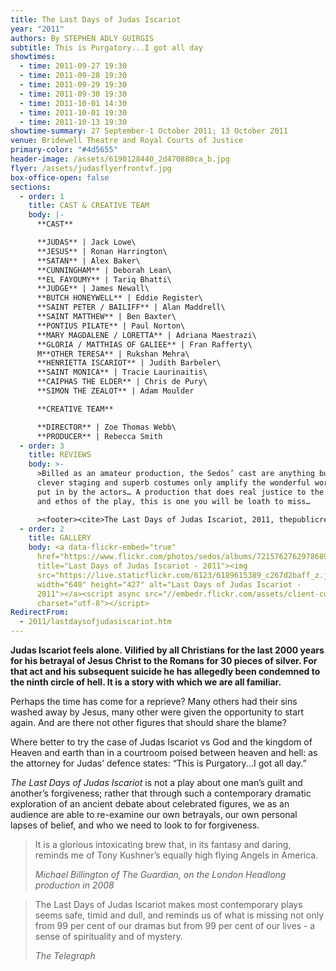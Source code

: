 ```yaml
---
title: The Last Days of Judas Iscariot
year: "2011"
authors: By STEPHEN ADLY GUIRGIS
subtitle: This is Purgatory...I got all day
showtimes:
  - time: 2011-09-27 19:30
  - time: 2011-09-28 19:30
  - time: 2011-09-29 19:30
  - time: 2011-09-30 19:30
  - time: 2011-10-01 14:30
  - time: 2011-10-01 19:30
  - time: 2011-10-13 19:30
showtime-summary: 27 September-1 October 2011; 13 October 2011
venue: Bridewell Theatre and Royal Courts of Justice
primary-color: "#4d5655"
header-image: /assets/6190128440_2d470880ca_b.jpg
flyer: /assets/judasflyerfrontvf.jpg
box-office-open: false
sections:
  - order: 1
    title: CAST & CREATIVE TEAM
    body: |-
      **CAST**

      **JUDAS** | Jack Lowe\
      **JESUS** | Ronan Harrington\
      **SATAN** | Alex Baker\
      **CUNNINGHAM** | Deborah Lean\
      **EL FAYOUMY** | Tariq Bhatti\
      **JUDGE** | James Newall\
      **BUTCH HONEYWELL** | Eddie Register\
      **SAINT PETER / BAILIFF** | Alan Maddrell\
      **SAINT MATTHEW** | Ben Baxter\
      **PONTIUS PILATE** | Paul Norton\
      **MARY MAGDALENE / LORETTA** | Adriana Maestrazi\
      **GLORIA / MATTHIAS OF GALIEE** | Fran Rafferty\
      M**OTHER TERESA** | Rukshan Mehra\
      **HENRIETTA ISCARIOT** | Judith Barbeler\
      **SAINT MONICA** | Tracie Laurinaitis\
      **CAIPHAS THE ELDER** | Chris de Pury\
      **SIMON THE ZEALOT** | Adam Moulder

      **CREATIVE TEAM**

      **DIRECTOR** | Zoe Thomas Webb\
      **PRODUCER** | Rebecca Smith
  - order: 3
    title: REVIEWS
    body: >-
      >Billed as an amateur production, the Sedos’ cast are anything but. The
      clever staging and superb costumes only amplify the wonderful work being
      put in by the actors… A production that does real justice to the writing
      and ethos of the play, this is one you will be loath to miss…

      ><footer><cite>The Last Days of Judas Iscariot, 2011, thepublicreviews.com</cite></footer>
  - order: 2
    title: GALLERY
    body: <a data-flickr-embed="true"
      href="https://www.flickr.com/photos/sedos/albums/72157627629786890"
      title="Last Days of Judas Iscariot - 2011"><img
      src="https://live.staticflickr.com/6123/6189615389_c267d2baff_z.jpg"
      width="640" height="427" alt="Last Days of Judas Iscariot -
      2011"></a><script async src="//embedr.flickr.com/assets/client-code.js"
      charset="utf-8"></script>
RedirectFrom:
  - 2011/lastdaysofjudasiscariot.htm
---
```

**Judas Iscariot feels alone. Vilified by all Christians for the last 2000 years for his betrayal of Jesus Christ to the Romans for 30 pieces of silver. For that act and his subsequent suicide he has allegedly been condemned to the ninth circle of hell. It is a story with which we are all familiar.** 

Perhaps the time has come for a reprieve? Many others had their sins washed away by Jesus, many other were given the opportunity to start again. And are there not other figures that should share the blame? 

Where better to try the case of Judas Iscariot vs God and the kingdom of Heaven and earth than in a courtroom poised between heaven and hell: as the attorney for Judas’ defence states: “This is Purgatory...I got all day.”

*The Last Days of Judas Iscariot* is not a play about one man’s guilt and another’s forgiveness; rather that through such a contemporary dramatic exploration of an ancient debate about celebrated figures, we as an audience are able to re-examine our own betrayals, our own personal lapses of belief, and who we need to look to for forgiveness.

>It is a glorious intoxicating brew that, in its fantasy and daring, reminds me of Tony Kushner’s equally high flying Angels in America.
><footer><cite>Michael Billington of The Guardian, on the London Headlong production in 2008</cite></footer>

>The Last Days of Judas Iscariot makes most contemporary plays seems safe, timid and dull, and reminds us of what is missing not only from 99 per cent of our dramas but from 99 per cent of our lives - a sense of spirituality and of mystery.
><footer><cite>The Telegraph</cite></footer>